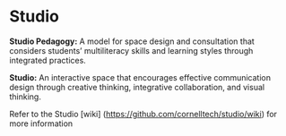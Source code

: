 # Studio

**Studio Pedagogy:** A model for space design and consultation that considers students’ multiliteracy skills and learning styles through integrated practices.

**Studio:** An interactive space that encourages effective communication design through creative thinking, integrative collaboration, and visual thinking.

Refer to the Studio [wiki] (https://github.com/cornelltech/studio/wiki) for more information
